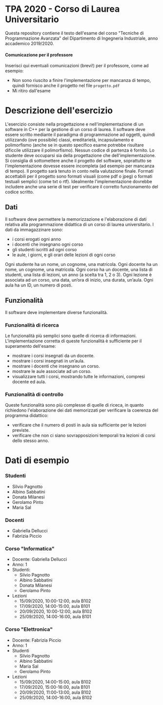 # TPA 2020 - Corso di Laurea Universitario
Questa repository contiene il testo dell'esame del corso "Tecniche di Programmazione Avanzata" del Dipartimento di Ingegneria Industriale, anno accademico 2019/2020.

#### Comunicazione per il professore
Inserisci qui eventuali comunicazioni (brevi!) per il professore, come ad esempio:
* Non sono riuscito a finire l'implementazione per mancanza di tempo, quindi fornisco anche il progetto nel file `progetto.pdf`
* Mi ritiro dall'esame

# Descrizione dell'esercizio
L'esercizio consiste nella progettazione e nell'implementazione di un software in C++ per la gestione di un corso di laurea. Il software deve essere scritto mediante il paradigma di programmazione ad oggetti, quindi utilizzando (ove possibile) classi, ereditarietà, incapsulamento e polimorfismo (anche se in questo specifico esame potrebbe risultare dificcile utilizzare il polimorfismo). Nessun codice di partenza è fornito. Lo studente deve occuparsi sia della progettazione che dell'implementazione. Si consiglia di sottomettere anche il progetto del software, soprattutto se l'implementazione dovesse essere incompleta (ad esempio per mancanza di tempo). Il progetto sarà tenuto in conto nella valutazione finale. Formati accettabili per il progetto sono formati visuali (come pdf o jpeg) o formati testuali semplici (come txt o rtf). Idealmente l'implementazione dovrebbe includere anche una serie di test per verificare il corretto funzionamento del codice scritto.

## Dati
Il software deve permettere la memorizzazione e l'elaborazione di dati relativa alla programmazione didattica di un corso di laurea universitario. I dati da immagazzinare sono:
* i corsi erogati ogni anno 
* i docenti che insegnano ogni corso
* gli studenti iscritti ad ogni corso
* le aule, i giorni, e gli orari delle lezioni di ogni corso

Ogni studente ha un nome, un cognome, una matricola.
Ogni docente ha un nome, un cognome, una matricola.
Ogni corso ha un docente, una lista di studenti, una lista di lezioni, un anno (a scelta tra 1, 2 o 3).
Ogni lezione è associata ad un corso, una data, un’ora di inizio, una durata, un’aula.
Ogni aula ha un ID, un numero di posti.

## Funzionalità
Il software deve implementare diverse funzionalità.

### Funzionalità di ricerca
Le funzionalità più semplici sono quelle di ricerca di informazioni. L'implementazione corretta di queste funzionalità è sufficiente per il superamento dell'esame:
* mostrare i corsi insegnati da un docente.
* mostrare i corsi insegnati in un’aula.
* mostrare i docenti che insegnano un corso.
* mostrare le aule associate ad un corso.
* visualizzare tutti i corsi, mostrando tutte le informazioni, compresi docente ed aula.

### Funzionalità di controllo
Queste funzionalità sono più complesse di quelle di riceca, in quanto richiedono l'elaborazione dei dati memorizzati per verificare la coerenza del programma didattico:
* verificare che il numero di posti in aula sia sufficiente per le lezioni previste.
* verificare che non ci siano sovrapposizioni temporali tra lezioni di corsi dello stesso anno.

# Dati di esempio
### Studenti
* Silvio Pagnotto
* Albino Sabbatini
* Donata Milanesi
* Gerolamo Pinto
* Maria Sal

### Docenti
* Gabriella Dellucci
* Fabrizia Piccio

### Corso "Informatica"
* Docente: Gabriella Dellucci
* Anno: 1
* Studenti:
  * Silvio Pagnotto
  * Albino Sabbatini
  * Donata Milanesi
  * Gerolamo Pinto
* Lezioni
  * 15/09/2020, 10:00-12:00, aula B102
  * 17/09/2020, 14:00-15:00, aula B101
  * 20/09/2020, 10:00-12:00, aula B102
  * 25/09/2020, 14:00-16:00, aula B101

### Corso "Elettronica"
* Docente: Fabrizia Piccio
* Anno: 1
* Studenti
  * Silvio Pagnotto
  * Albino Sabbatini
  * Maria Sal
  * Gerolamo Pinto
* Lezioni
  * 15/09/2020, 14:00-15:00, aula B102
  * 17/09/2020, 15:00-16:00, aula B101
  * 20/09/2020, 11:00-13:00, aula B102
  * 25/09/2020, 14:00-16:00, aula B102
